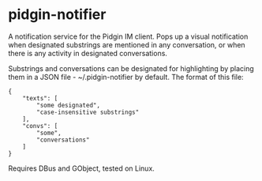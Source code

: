 pidgin-notifier
===============

A notification service for the Pidgin IM client. Pops up a visual notification
when designated substrings are mentioned in any conversation, or when there is
any activity in designated conversations.

Substrings and conversations can be designated for highlighting by placing them
in a JSON file - ~/.pidgin-notifier by default. The format of this file:

    {
        "texts": [
            "some designated",
            "case-insensitive substrings"
        ],
        "convs": [
            "some",
            "conversations"
        ]
    }

Requires DBus and GObject, tested on Linux.
